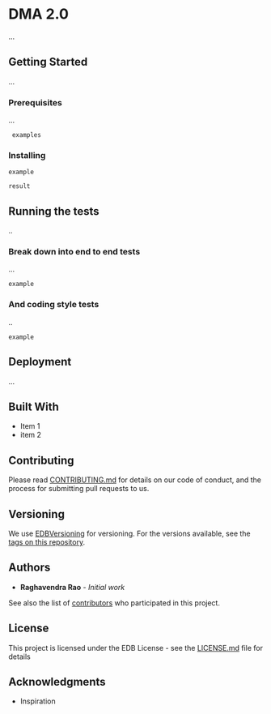 # DMA 2.0

...

## Getting Started

...

### Prerequisites

...

```
 examples
```

### Installing


```
example
```


```
result
```


## Running the tests

..
### Break down into end to end tests

...
```
example
```

### And coding style tests

..
```
example
```

## Deployment

...
## Built With

* Item 1
* item 2

## Contributing

Please read [CONTRIBUTING.md](https://gist.github.com/PurpleBooth/b24679402957c63ec426) for details on our code of conduct, and the process for submitting pull requests to us.

## Versioning

We use [EDBVersioning](http://enterprisedb.com/) for versioning. For the versions available, see the [tags on this repository](https://github.com/your/project/tags). 

## Authors

* **Raghavendra Rao** - *Initial work* 

See also the list of [contributors](https://github.com/your/project/contributors) who participated in this project.

## License

This project is licensed under the EDB License - see the [LICENSE.md](LICENSE.md) file for details

## Acknowledgments

* Inspiration 

